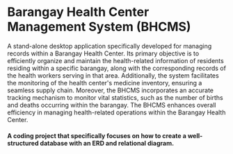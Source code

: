 # Barangay Health Center Management System (BHCMS)

A stand-alone desktop application specifically developed for managing records within a Barangay Health Center. Its primary objective is to efficiently organize and maintain the health-related information of residents residing within a specific barangay, along with the corresponding records of the health workers serving in that area. Additionally, the system facilitates the monitoring of the health center's medicine inventory, ensuring a seamless supply chain. Moreover, the BHCMS incorporates an accurate tracking mechanism to monitor vital statistics, such as the number of births and deaths occurring within the barangay. The BHCMS enhances overall efficiency in managing health-related operations within the Barangay Health Center.

#### A coding project that specifically focuses on how to create a well-structured database with an ERD and relational diagram. 
